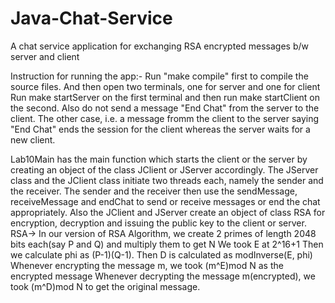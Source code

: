 # Java-Chat-Service
A chat service application for exchanging RSA encrypted messages b/w server and client

Instruction for running the app:-
Run "make compile" first to compile the source files. And then open two terminals, one for server and one for client
Run make startServer on the first terminal and then run make startClient on the second.
Also do not send a message "End Chat" from the server to the client.
The other case, i.e. a message fromm the client to the server saying "End Chat" ends the session for the client whereas the server waits for a new client.

Lab10Main has the main function which starts the client or the server by creating an object of the class JClient or JServer accordingly. The JServer class and the JClient class initiate two threads each, namely the sender and the receiver. The sender and the receiver then use the sendMessage, receiveMessage and endChat to send or receive messages or end the chat appropriately. Also the JClient and JServer create an object of class RSA for encryption, decryption and issuing the public key to the client or server.
RSA->
In our version of RSA Algorithm, we create 2 primes of length 2048 bits each(say P and Q) and multiply them to get N
We took E at 2^16+1
Then we calculate phi as (P-1)(Q-1).
Then D is calculated as modInverse(E, phi)
Whenever encrypting the message m, we took (m^E)mod N as the encrypted message
Whenever decrypting the message m(encrypted), we took (m^D)mod N to get the original message.


